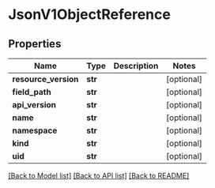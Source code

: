 # JsonV1ObjectReference


## Properties
Name | Type | Description | Notes
------------ | ------------- | ------------- | -------------
**resource_version** | **str** |  | [optional] 
**field_path** | **str** |  | [optional] 
**api_version** | **str** |  | [optional] 
**name** | **str** |  | [optional] 
**namespace** | **str** |  | [optional] 
**kind** | **str** |  | [optional] 
**uid** | **str** |  | [optional] 

[[Back to Model list]](../README.md#documentation-for-models) [[Back to API list]](../README.md#documentation-for-api-endpoints) [[Back to README]](../README.md)


